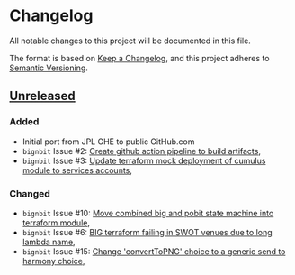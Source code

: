# Changelog

All notable changes to this project will be documented in this file.

The format is based on [Keep a Changelog](https://keepachangelog.com/en/1.0.0/),
and this project adheres to [Semantic Versioning](https://semver.org/spec/v2.0.0.html).

## [Unreleased]

### Added 
- Initial port from JPL GHE to public GitHub.com
- `bignbit` Issue #2: [Create github action pipeline to build artifacts](https://github.com/podaac/bignbit/issues/2),
- `bignbit` Issue #3: [Update terraform mock deployment of cumulus module to services accounts](https://github.com/podaac/bignbit/issues/3),

### Changed
- `bignbit` Issue #10: [Move combined big and pobit state machine into terraform module](https://github.com/podaac/bignbit/issues/10),
- `bignbit` Issue #6: [BIG terraform failing in SWOT venues due to long lambda name](https://github.com/podaac/bignbit/issues/6),
- `bignbit` Issue #15: [Change 'convertToPNG' choice to a generic send to harmony choice](https://github.com/podaac/bignbit/issues/15),


[unreleased]: https://github.com/olivierlacan/keep-a-changelog/compare/v0.0.1...HEAD
[0.0.1]: https://github.com/olivierlacan/keep-a-changelog/releases/tag/v0.0.1
